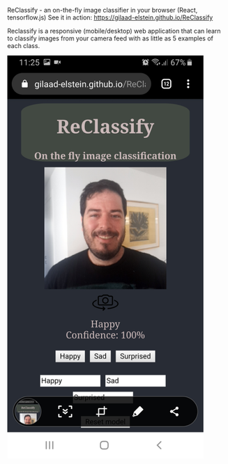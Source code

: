 ReClassify - an on-the-fly image classifier in your browser (React, tensorflow.js)
See it in action: https://gilaad-elstein.github.io/ReClassify

Reclassify is a responsive (mobile/desktop) web application that can learn to classify images from your camera feed with as little as 5 examples of each class. 

<img src="https://github.com/Gilaad-Elstein/ReClassify/blob/master/src/img/screenshot.jpg" width="450">
